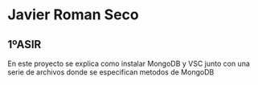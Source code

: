 # Javier Roman Seco
## 1ºASIR
En este proyecto se explica como instalar MongoDB y VSC junto con una serie de archivos donde se especifican metodos de MongoDB